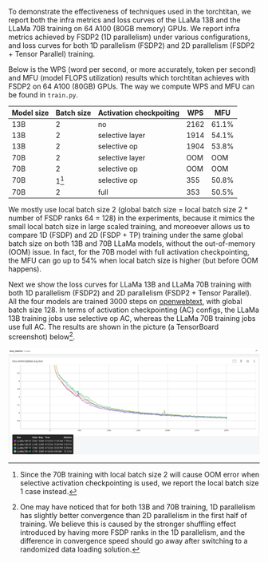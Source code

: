 To demonstrate the effectiveness of techniques used in the torchtitan, we report both the infra metrics and loss curves of the LLaMa 13B and the LLaMa 70B training on 64 A100 (80GB memory) GPUs. We report infra metrics achieved by FSDP2 (1D parallelism) under various configurations, and loss curves for both 1D parallelism (FSDP2) and 2D parallelism (FSDP2 + Tensor Parallel) training.

Below is the WPS (word per second, or more accurately, token per second) and MFU (model FLOPS utilization) results which torchtitan achieves with FSDP2 on 64 A100 (80GB) GPUs. The way we compute WPS and MFU can be found in `train.py`.

| Model size | Batch size | Activation checkpoiting | WPS | MFU |
| ----- | ----- | ----- | ----- | ----- |
| 13B | 2 | no | 2162 | 61.1%	|
| 13B | 2 | selective layer | 1914 | 54.1% |
| 13B | 2 | selective op | 1904 | 53.8% |
| 70B | 2 | selective layer | OOM | OOM |
| 70B | 2 | selective op | OOM | OOM |
| 70B | 1[^1] | selective op | 355 | 50.8% |
| 70B | 2 | full | 353 | 50.5% |

We mostly use local batch size 2 (global batch size = local batch size 2 * number of FSDP ranks 64  = 128) in the experiments, because it mimics the small local batch size in large scaled training, and moreoever allows us to compare 1D (FSDP) and 2D (FSDP + TP) training under the same global batch size on both 13B and 70B LLaMa models, without the out-of-memory (OOM) issue. In fact, for the 70B model with full activation checkpointing, the MFU can go up to 54% when local batch size is higher (but before OOM happens).

Next we show the loss curves for LLaMa 13B and LLaMa 70B training with both 1D parallelism (FSDP2) and 2D parallelism (FSDP2 + Tensor Parallel). All the four models are trained 3000 steps on [openwebtext](https://huggingface.co/datasets/Skylion007/openwebtext), with global batch size 128. In terms of activation checkpointing (AC) configs, the LLaMa 13B training jobs use selective op AC, whereas the LLaMa 70B training jobs use full AC. The results are shown in the picture (a TensorBoard screenshot) below[^2].

![image](/assets/images/loss_curves.png)

[^1]: Since the 70B training with local batch size 2 will cause OOM error when selective activation checkpointing is used, we report the local batch size 1 case instead.

[^2]: One may have noticed that for both 13B and 70B training, 1D parallelism has slightly better convergence than 2D parallelism in the first half of training. We believe this is caused by the stronger shuffling effect introduced by having more FSDP ranks in the 1D parallelism, and the difference in convergence speed should go away after switching to a randomized data loading solution.
